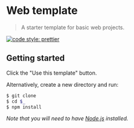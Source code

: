 # Web template

> A starter template for basic web projects.

[![code style: prettier](https://img.shields.io/badge/code_style-prettier-ff69b4.svg?style=flat-square)](https://github.com/prettier/prettier)

## Getting started

Click the "Use this template" button.

Alternatively, create a new directory and run:


```sh
$ git clone
$ cd $_
$ npm install
```

*Note that you will need to have [Node.js](https://nodejs.org/) installed.*

